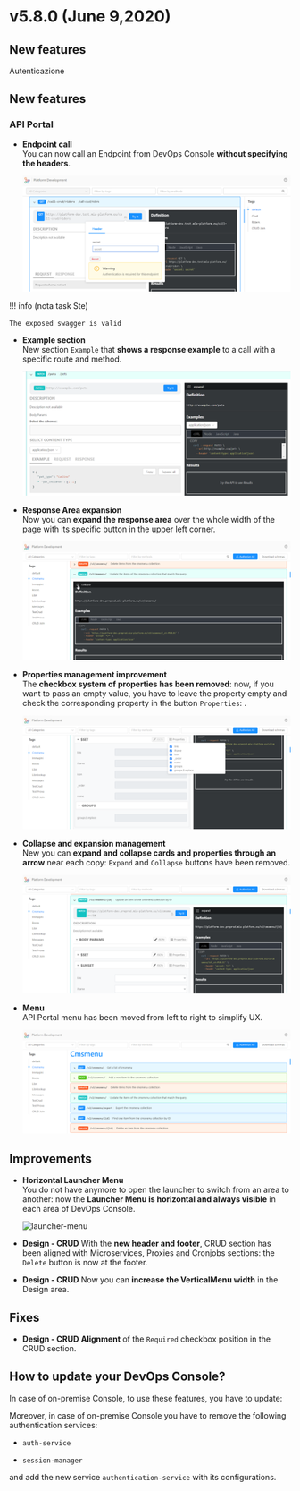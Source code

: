 # v5.8.0 (June 9,2020)

## New features

Autenticazione

## New features

### API Portal

* **Endpoint call**        
    You can now call an Endpoint from DevOps Console **without specifying the headers**.

    ![API-portal-header](img/API-portal-header.png)

!!! info (nota task Ste)

    The exposed swagger is valid

* **Example section**        
    New section `Example` that **shows a response example** to a call with a specific route and method.

    ![APIportal-example](img/APIportal-example.png)

* **Response Area expansion**       
    Now you can **expand the response area** over the whole width of the page with its specific button in the upper left corner. 

    ![APIportal-response-area](img/APIportal-response-area.png)

* **Properties management improvement**        
    The **checkbox system of properties has been removed**: now, if you want to pass an empty value, you have to leave the property empty and check the corresponding property in the button `Properties`: .

    ![APIportal-checkbox](img/APIportal-checkbox.png)

* **Collapse and expansion management**        
    New you can **expand and collapse cards and properties through an arrow** near each copy: `Expand` and `Collapse` buttons have been removed.

    ![APIportal-collapse](img/APIportal-collapse.png)

* **Menu**        
    API Portal menu has been moved from left to right to simplify UX.

    ![APIportal-menu](img/APIportal-menu.png)

## Improvements

* **Horizontal Launcher Menu**        
    You do not have anymore to open the launcher to switch from an area to another: now the **Launcher Menu is horizontal and always visible** in each area of DevOps Console.

    ![launcher-menu](release_notes/img/launcher-menu.png)

* **Design - CRUD**
    With the **new header and footer**, CRUD section has been aligned with Microservices, Proxies and Cronjobs sections: the `Delete` button is now at the footer.

* **Design - CRUD**
    Now you can **increase the VerticalMenu width** in the Design area.

## Fixes

* **Design - CRUD**
    **Alignment** of the `Required` checkbox position in the CRUD section.

## How to update your DevOps Console?

In case of on-premise Console, to use these features, you have to update:


Moreover, in case of on-premise Console you have to remove the following authentication services:

* `auth-service`

* `session-manager`

and add the new service `authentication-service` with its configurations.
